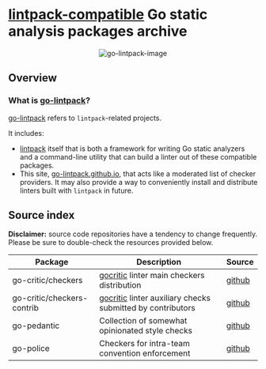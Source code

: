 # [lintpack-compatible](https://github.com/go-lintpack/lintpack) Go static analysis packages archive

<p align="center">
<img align="center" src="https://avatars2.githubusercontent.com/u/43554460?s=400&u=58fe1c0482a626200c8e99844a275e58bb79dbee&v=4" alt="go-lintpack-image"/>
</p>

## Overview

### What is [go-lintpack](https://github.com/go-lintpack)?

[go-lintpack](https://github.com/go-lintpack) refers to `lintpack`-related projects.

It includes:
* [lintpack](https://github.com/go-lintpack/lintpack) itself that is both a framework for writing Go static analyzers and a command-line utility that can build a linter out of these compatible packages.
* This site, [go-lintpack.github.io](https://github.com/go-lintpack/go-lintpack.github.io), that acts like a moderated list of  checker providers. It may also provide a way to conveniently install and distribute linters built with `lintpack` in future.

## Source index

**Disclaimer:** source code repositories have a tendency to change frequently.<br>
Please be sure to double-check the resources provided below.

| Package | Description | Source |
|---|---|---|
| go-critic/checkers | [gocritic](https://go-critic.github.io) linter main checkers distribution | [github](https://github.com/go-critic/checkers) |
| go-critic/checkers-contrib | [gocritic](https://go-critic.github.io) linter auxiliary checks submitted by contributors | [github](https://github.com/go-critic/checkers-contrib) |
| go-pedantic | Collection of somewhat opinionated style checks | [github](https://github.com/Quasilyte/go-pedantic) |
| go-police | Checkers for intra-team convention enforcement | [github](https://github.com/Quasilyte/go-police) |
